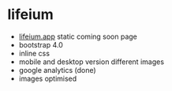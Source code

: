 # lifeium

- [lifeium.app](https://lifeium.app/) static coming soon page
- bootstrap 4.0
- inline css
- mobile and desktop version different images
- google analytics (done)
- images optimised
